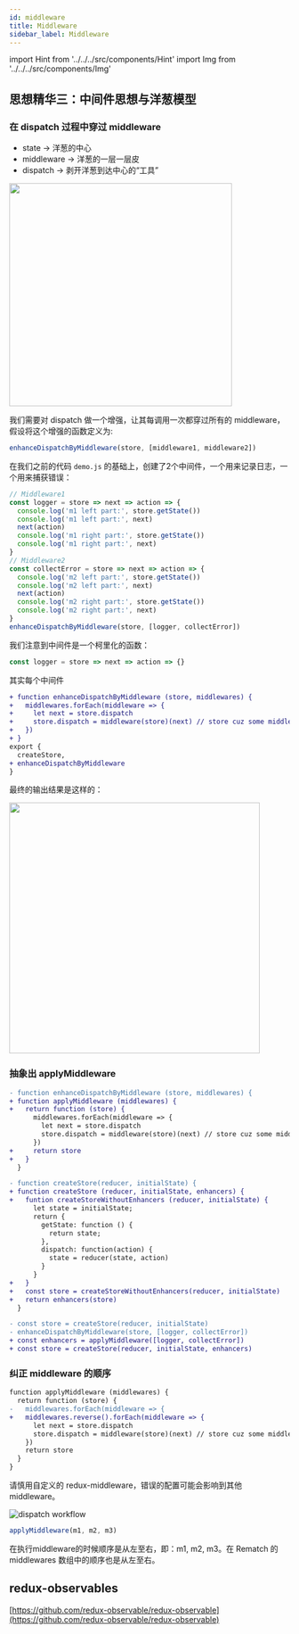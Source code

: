 ```yaml
---
id: middleware
title: Middleware
sidebar_label: Middleware
---
```


import Hint from '../../../src/components/Hint'
import Img from '../../../src/components/Img'

## 思想精华三：中间件思想与洋葱模型

### 在 dispatch 过程中穿过 middleware

- state -> 洋葱的中心
- middleware -> 洋葱的一层一层皮
- dispatch -> 剥开洋葱到达中心的“工具”

<Img width="400" legend="图：middleware 洋葱模型" src='https://cosmos-x.oss-cn-hangzhou.aliyuncs.com/middleware.png'/>

我们需要对 dispatch 做一个增强，让其每调用一次都穿过所有的 middleware，假设将这个增强的函数定义为:

```js
enhanceDispatchByMiddleware(store, [middleware1, middleware2])
```

在我们之前的代码 `demo.js` 的基础上，创建了2个中间件，一个用来记录日志，一个用来捕获错误：

```js
// Middleware1
const logger = store => next => action => {
  console.log('m1 left part:', store.getState())
  console.log('m1 left part:', next)
  next(action)
  console.log('m1 right part:', store.getState())
  console.log('m1 right part:', next)
}
// Middleware2
const collectError = store => next => action => {
  console.log('m2 left part:', store.getState())
  console.log('m2 left part:', next)
  next(action)
  console.log('m2 right part:', store.getState())
  console.log('m2 right part:', next)
}
enhanceDispatchByMiddleware(store, [logger, collectError])
```

我们注意到中间件是一个柯里化的函数：

```js
const logger = store => next => action => {}
```

其实每个中间件

```diff
+ function enhanceDispatchByMiddleware (store, middlewares) {
+   middlewares.forEach(middleware => {
+     let next = store.dispatch
+     store.dispatch = middleware(store)(next) // store cuz some middleware need getState
+   })
+ }
export {
  createStore,
+ enhanceDispatchByMiddleware
}
```

最终的输出结果是这样的：

<img width="450" src='https://cosmos-x.oss-cn-hangzhou.aliyuncs.com/Qr0Qgd.png'/>



### 抽象出 applyMiddleware

```diff
- function enhanceDispatchByMiddleware (store, middlewares) {
+ function applyMiddleware (middlewares) {
+   return function (store) {
      middlewares.forEach(middleware => {
        let next = store.dispatch
        store.dispatch = middleware(store)(next) // store cuz some middleware need getState
      })
+     return store
+   }
  }

- function createStore(reducer, initialState) {
+ function createStore (reducer, initialState, enhancers) {
+   funtion createStoreWithoutEnhancers (reducer, initialState) {
      let state = initialState;
      return {
        getState: function () {
          return state;
        },
        dispatch: function(action) {
          state = reducer(state, action)
        }
      }
+   }
+   const store = createStoreWithoutEnhancers(reducer, initialState)
+   return enhancers(store)
  }
```

```diff
- const store = createStore(reducer, initialState)
- enhanceDispatchByMiddleware(store, [logger, collectError])
+ const enhancers = applyMiddleware([logger, collectError])
+ const store = createStore(reducer, initialState, enhancers)
```

### 纠正 middleware 的顺序

```diff
function applyMiddleware (middlewares) {
  return function (store) {
-   middlewares.forEach(middleware => {
+   middlewares.reverse().forEach(middleware => {
      let next = store.dispatch
      store.dispatch = middleware(store)(next) // store cuz some middleware need getState
    })
    return store
  }
}
```

请慎用自定义的 redux-middleware，错误的配置可能会影响到其他 middleware。

![dispatch workflow](https://cosmos-x.oss-cn-hangzhou.aliyuncs.com/D5qAHg.jpg)

```javascript
applyMiddleware(m1, m2, m3)
```

<Hint type="warning">在执行middleware的时候顺序是从左至右，即：m1, m2, m3。在 Rematch 的 middlewares 数组中的顺序也是从左至右。</Hint>

## redux-observables

[https://github.com/redux-observable/redux-observable](https://github.com/redux-observable/redux-observable)
